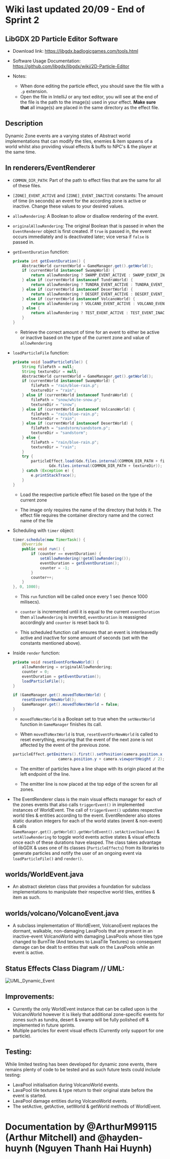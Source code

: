 # Wiki last updated 20/09 - End of Sprint 2

## LibGDX 2D Particle Editor Software

- Download link: https://libgdx.badlogicgames.com/tools.html 

- Software Usage Documentation: https://github.com/libgdx/libgdx/wiki/2D-Particle-Editor

- Notes:
  - When done editing the particle effect, you should save the file with a `.p` extension.
  - Open the file in IntelliJ or any text editor, you will see at the end of the file is the path to the image(s) used in your effect. **Make sure that** all image(s) are placed in the same directory as the effect file.

## Description 
Dynamic Zone events are a varying states of Abstract world implementations that can modify the tiles, enemies & item spawns of a world whilst also providing visual effects & buffs to NPC's & the player at the same time.

## In renderers/EventRenderer

- `COMMON_DIR_PATH`: Part of the path to effect files that are the same for all of these files.

- `[ZONE]_EVENT_ACTIVE` and `[ZONE]_EVENT_INACTIVE` constants: The amount of time (in seconds) an event for the according zone is active or inactive. Change these values to your desired values.

- `allowRendering`: A Boolean to allow or disallow rendering of the event.

- `originalAllowRendering`: The original Boolean that is passed in when the `EventRenderer` object is first created. If `true` is passed in, the event occurs immediately and is deactivated later; vice versa if `false` is passed in.

- `getEventDuration` function:
  ```java
  private int getEventDuration() {
      AbstractWorld currentWorld = GameManager.get().getWorld();
      if (currentWorld instanceof SwampWorld) {
          return allowRendering ? SWAMP_EVENT_ACTIVE : SWAMP_EVENT_INACTIVE;
      } else if (currentWorld instanceof TundraWorld) {
          return allowRendering ? TUNDRA_EVENT_ACTIVE : TUNDRA_EVENT_INACTIVE;
      } else if (currentWorld instanceof DesertWorld) {
          return allowRendering ? DESERT_EVENT_ACTIVE : DESERT_EVENT_INACTIVE;
      } else if (currentWorld instanceof VolcanoWorld) {
          return allowRendering ? VOLCANO_EVENT_ACTIVE : VOLCANO_EVENT_INACTIVE;
      } else {
          return allowRendering ? TEST_EVENT_ACTIVE : TEST_EVENT_INACTIVE;
      }
  }
  ```
  
  - Retrieve the correct amount of time for an event to either be active or inactive based on the type of the current zone and value of `allowRendering` 

- `loadParticleFile` function:
  ```java
  private void loadParticleFile() {
      String filePath = null;
      String textureDir = null;
      AbstractWorld currentWorld = GameManager.get().getWorld();
      if (currentWorld instanceof SwampWorld) {
          filePath = "rain/blue-rain.p";
          textureDir = "rain";
      } else if (currentWorld instanceof TundraWorld) {
          filePath = "snow/white-snow.p";
          textureDir = "snow";
      } else if (currentWorld instanceof VolcanoWorld) {
          filePath = "rain/blue-rain.p";
          textureDir = "rain";
      } else if (currentWorld instanceof DesertWorld) {
          filePath = "sandstorm/sandstorm.p";
          textureDir = "sandstorm";
      } else {
          filePath = "rain/blue-rain.p";
          textureDir = "rain";
      }
      try {
          particleEffect.load(Gdx.files.internal(COMMON_DIR_PATH + filePath),
                  Gdx.files.internal(COMMON_DIR_PATH + textureDir));
      } catch (Exception e) {
          e.printStackTrace();
      }
  }
  ```

  - Load the respective particle effect file based on the type of the current zone
  
  - The image only requires the name of the directory that holds it. The effect file requires the container directory name and the correct name of the file

- Scheduling with `timer` object:
  ```java
  timer.schedule(new TimerTask() {
      @Override
      public void run() {
          if (counter == eventDuration) {
              setAllowRendering(!getAllowRendering());
              eventDuration = getEventDuration();
              counter = -1;
          }
          counter++;
      }
  }, 0, 1000);
  ```

  - This `run` function will be called once every 1 sec (hence 1000 milisecs).
  
  - `counter` is incremented until it is equal to the current `eventDuration` then `allowRendering` is inverted, `eventDuration` is reassigned accordingly and `counter` is reset back to 0.
  
  - This scheduled function call ensures that an event is interleavedly active and inactive for some amount of seconds (set with the constants mentioned above).

- Inside `render` function:
  ```java
  private void resetEventForNewWorld() {
      allowRendering = originalAllowRendering;
      counter = 0;
      eventDuration = getEventDuration();
      loadParticleFile();
  }

  if (GameManager.get().movedToNextWorld) {
      resetEventForNewWorld();
      GameManager.get().movedToNextWorld = false;
  }
  ```      
  - `movedToNextWorld` is a Boolean set to true when the `setNextWorld` function in `GameManager` finishes its call. 
  
  - When `movedToNextWorld` is true, `resetEventForNewWorld` is called to reset everything, ensuring that the event of the next zone is not affected by the event of the previous zone.

  ```java
  particleEffect.getEmitters().first().setPosition(camera.position.x - camera.viewportWidth / 2,
                      camera.position.y + camera.viewportHeight / 2);
  ```
  - The emitter of particles have a line shape with its origin placed at the left endpoint of the line.
  
  - The emitter line is now placed at the top edge of the screen for all zones. 

- The EventRenderer class is the main visual effects manager for each of the zones events that also calls `triggerEvent()` in implemented instances of WorldEvent. The call of `triggerEvent()` updates respective world tiles & entities according to the event. EventRenderer also stores static duration integers for each of the world states (event & non-event) & calls `GameManager.get().getWorld().getWorldEvent().setActive(boolean)` & `setAllowRendering` to toggle world events active states & visual effects once each of these durations have elasped. The class takes advantage of libGDX & uses one of its classes (`ParticleEffects`) from its libraries to generate particles and notify the user of an ongoing event via `loadParticleFile()` and `render()`. 

## worlds/WorldEvent.java
- An abstract skeleton class that provides a foundation for subclass implementations to manipulate their respective world tiles, entities & item as such. 

## worlds/volcano/VolcanoEvent.java
- A subclass implementation of WorldEvent, VolcanoEvent replaces the dormant, walkable, non-damaging LavaPools that are present in an inactive-event VolcanoWorld with damaging LavaPools whose tiles type changed to BurnTile (And textures to LavaTile Textures) so consequent damage can be dealt to entities that walk on the LavaPools while an event is active.

## Status Effects Class Diagram // UML:
![UML_Dynamic_Event](uploads/88e6f2f9f50b97d80da655813bc4a61a/UML_Dynamic_Event.PNG)

## Improvements:
- Currently the only WorldEvent instance that can be called upon is the VolcanoWorld however it is likely that additional zone-specific events for zones such as tundra, desert & swamp will be fully polished off & implemented in future sprints.
- Multiple particles for event visual effects (Currently only support for one particle).

## Testing:
While limited testing has been developed for dynamic zone events, there remains plenty of code to be tested and as such future tests could include testing: 
- LavaPool initialisation during VolcanoWorld events.
- LavaPool tile textures & type return to their original state before the event is started.
- LavaPool damage entities during VolcanoWorld events.
- The setActive, getActive, setWorld & getWorld methods of WorldEvent.


# Documentation by @ArthurM99115 (Arthur Mitchell) and @hayden-huynh (Nguyen Thanh Hai Huynh)